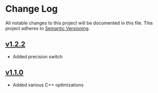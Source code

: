 # Change Log
All notable changes to this project will be documented in this file. This project adheres to [Semantic Versioning](http://semver.org/).

## [v1.2.2](https://github.com/sramsay/json/releases/tag/v1.2.2)

-    Added precision switch

## [v1.1.0](https://github.com/sramsay/json/releases/tag/v1.1.0)

-    Added various C++ optimizations
